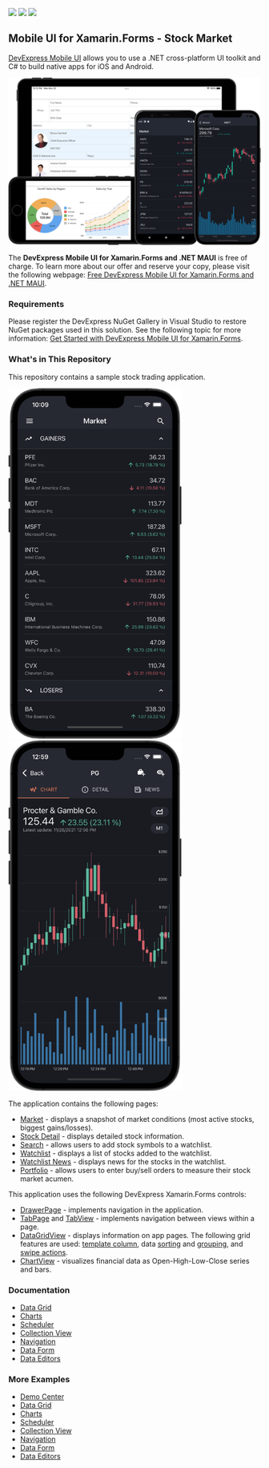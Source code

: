 <!-- default badges list -->
![](https://img.shields.io/endpoint?url=https://codecentral.devexpress.com/api/v1/VersionRange/243744496/20.1.1%2B)
[![](https://img.shields.io/badge/Open_in_DevExpress_Support_Center-FF7200?style=flat-square&logo=DevExpress&logoColor=white)](https://supportcenter.devexpress.com/ticket/details/T867470)
[![](https://img.shields.io/badge/📖_How_to_use_DevExpress_Examples-e9f6fc?style=flat-square)](https://docs.devexpress.com/GeneralInformation/403183)
<!-- default badges end -->
## Mobile UI for Xamarin.Forms - Stock Market

[DevExpress Mobile UI](https://www.devexpress.com/xamarin/) allows you to use a .NET cross-platform UI toolkit and C# to build native apps for iOS and Android.

![DevExpress Mobile UI for Xamarin.Forms](./Images/xamarin.png)

The **DevExpress Mobile UI for Xamarin.Forms and .NET MAUI** is free of charge. To learn more about our offer and reserve your copy, please visit the following webpage: [Free DevExpress Mobile UI for Xamarin.Forms and .NET MAUI](https://www.devexpress.com/xamarin-free).

### Requirements

Please register the DevExpress NuGet Gallery in Visual Studio to restore NuGet packages used in this solution. See the following topic for more information: [Get Started with DevExpress Mobile UI for Xamarin.Forms](https://docs.devexpress.com/MobileControls/403540/xamarin-forms/get-started).

### What's in This Repository

This repository contains a sample stock trading application.

<img src="./Images/collection-view.png" alt="DevExpress Collection View for Xamarin.Forms" height="700"> <img src="./Images/chart.png" alt="DevExpress Charts for Xamarin.Forms" height="700">

The application contains the following pages:

- [Market](./CS/Stocks.UI/Views/MarketPage) - displays a snapshot of market conditions (most active stocks, biggest gains/losses).
- [Stock Detail](./CS/Stocks.UI/Views/SymbolPage) - displays detailed stock information.
- [Search](./CS/Stocks.UI/Views/SearchSymbolPage) - allows users to add stock symbols to a watchlist.
- [Watchlist](./CS/Stocks.UI/Views/WatchlistPage) - displays a list of stocks added to the watchlist.
- [Watchlist News](./CS/Stocks.UI/Views/NewsPage) - displays news for the stocks in the watchlist.
- [Portfolio](./CS/Stocks.UI/Views/PortfolioPage) - allows users to enter buy/sell orders to measure their stock market acumen.

This application uses the following DevExpress Xamarin.Forms controls:

- [DrawerPage](https://docs.devexpress.com/MobileControls/DevExpress.XamarinForms.Navigation.DrawerPage) - implements navigation in the application.
- [TabPage](https://docs.devexpress.com/MobileControls/DevExpress.XamarinForms.Navigation.TabPage) and [TabView](https://docs.devexpress.com/MobileControls/DevExpress.XamarinForms.Navigation.TabView) - implements navigation between views within a page.
- [DataGridView](https://docs.devexpress.com/MobileControls/DevExpress.XamarinForms.DataGrid.DataGridView) - displays information on app pages. The following grid features are used: [template column](https://docs.devexpress.com/MobileControls/DevExpress.XamarinForms.DataGrid.TemplateColumn), data [sorting](https://docs.devexpress.com/MobileControls/400552/xamarin-forms/data-grid/getting-started/lesson-5-sort-data) and [grouping](https://docs.devexpress.com/MobileControls/400550/xamarin-forms/data-grid/getting-started/lesson-3-group-data), and [swipe actions](https://docs.devexpress.com/MobileControls/401053/xamarin-forms/data-grid/examples/swipe-actions). 
- [ChartView](https://docs.devexpress.com/MobileControls/DevExpress.XamarinForms.Charts.ChartView) - visualizes financial data as Open-High-Low-Close series and bars.

### Documentation

- [Data Grid](http://docs.devexpress.com/MobileControls/400543/xamarin-forms/data-grid/index)
- [Charts](http://docs.devexpress.com/MobileControls/400422/xamarin-forms/charts/index)
- [Scheduler](http://docs.devexpress.com/MobileControls/400676/xamarin-forms/scheduler/index)
- [Collection View](http://docs.devexpress.com/MobileControls/402074/xamarin-forms/collection-view/index)
- [Navigation](http://docs.devexpress.com/MobileControls/400544/xamarin-forms/navigation-controls/index)
- [Data Form](https://docs.devexpress.com/MobileControls/401732/xamarin-forms/data-form/index)
- [Data Editors](https://docs.devexpress.com/MobileControls/401613/xamarin-forms/editors/index)

### More Examples

* [Demo Center](https://github.com/DevExpress-Examples/xamarin-forms-demo-app)
* [Data Grid](https://github.com/DevExpress-Examples/xamarin-forms-data-grid-examples)
* [Charts](https://github.com/DevExpress-Examples/xamarin-forms-chart-examples)
* [Scheduler](https://github.com/DevExpress-Examples/xamarin-forms-scheduler-examples)
* [Collection View](https://github.com/DevExpress-Examples/xamarin-forms-collection-view-examples)
* [Navigation](https://github.com/DevExpress-Examples/xamarin-forms-navigation-examples)
* [Data Form](https://github.com/DevExpress-Examples/xamarin-forms-data-form-examples)
* [Data Editors](https://github.com/DevExpress-Examples/xamarin-forms-editors-examples)